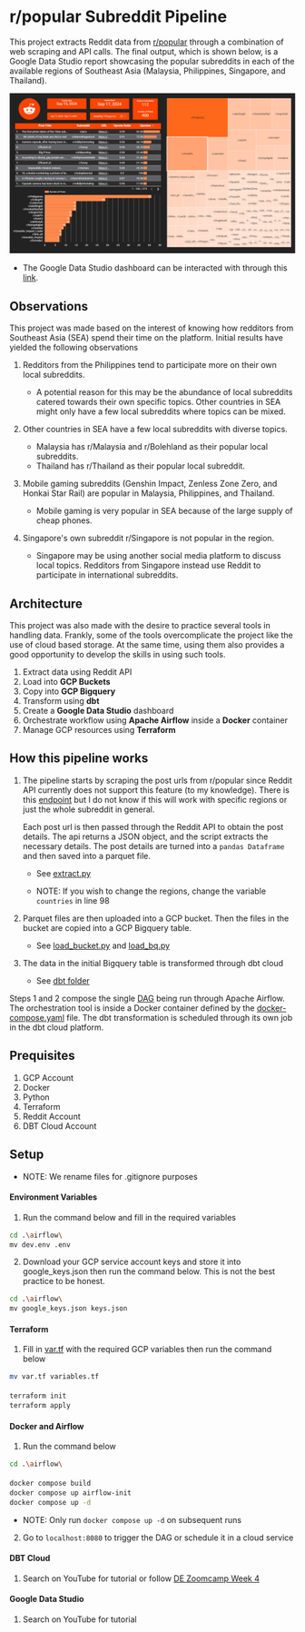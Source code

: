 # r/popular Subreddit Pipeline


This project extracts Reddit data from [r/popular](https://www.reddit.com/r/popular/) through a combination of web scraping and API calls. The final output, which is shown below, is a Google Data Studio report showcasing the popular subreddits in each of the available regions of Southeast Asia (Malaysia, Philippines, Singapore, and Thailand). 

[<img src="./readme_images/Dashboard.png">](https://lookerstudio.google.com/reporting/96069bbf-320f-45f0-8130-c95e1a274106)

* The Google Data Studio dashboard can be interacted with through this [link](https://lookerstudio.google.com/reporting/96069bbf-320f-45f0-8130-c95e1a274106).


## Observations


This project was made based on the interest of knowing how redditors from Southeast Asia (SEA) spend their time on the platform. Initial results have yielded the following observations

1. Redditors from the Philippines tend to participate more on their own local subreddits. 

    *  A potential reason for this may be the abundance of local subreddits catered towards their own specific topics. Other countries in SEA might only have a few local subreddits where topics can be mixed. 

2. Other countries in SEA have a few local subreddits with diverse topics.

    * Malaysia has r/Malaysia and r/Bolehland as their popular local subreddits.
    * Thailand has r/Thailand as their popular local subreddit.

3. Mobile gaming subreddits (Genshin Impact, Zenless Zone Zero, and Honkai Star Rail) are popular in Malaysia, Philippines, and Thailand. 
    
    * Mobile gaming is very popular in SEA because of the large supply of cheap phones.   

4. Singapore's own subreddit r/Singapore is not popular in the region.

    * Singapore may be using another social media platform to discuss local topics. Redditors from Singapore instead use Reddit to participate in international subreddits.  


## Architecture

This project was also made with the desire to practice several tools in handling data. Frankly, some of the tools overcomplicate the project like the use of cloud based storage. At the same time, using them also provides a good opportunity to develop the skills in using such tools.    

1. Extract data using Reddit API
2. Load into **GCP Buckets**
3. Copy into **GCP Bigquery** 
4. Transform using **dbt**
5. Create a **Google Data Studio** dashboard 
6. Orchestrate workflow using **Apache Airflow** inside a **Docker** container
7. Manage GCP resources using **Terraform**

## How this pipeline works

1. The pipeline starts by scraping the post urls from r/popular since Reddit API currently does not support this feature (to my knowledge). There is this [endpoint](https://www.reddit.com/dev/api/#GET_{sort}) but I do not know if this will work with specific regions or just the whole subreddit in general.

     Each post url is then passed through the Reddit API to obtain the post details. The api returns a JSON object, and the script extracts the necessary details. The post details are turned into a `pandas Dataframe` and then saved into a parquet file.

    * See [extract.py](./airflow/extract_load/extract.py)

    * NOTE: If you wish to change the regions, change the variable `countries` in line 98

2. Parquet files are then uploaded into a GCP bucket. Then the files in the bucket are copied into a GCP Bigquery table. 

    * See [load_bucket.py](./airflow/extract_load/load_bucket.py) and [load_bq.py](./airflow/extract_load/load_bq.py)

3. The data in the initial Bigquery table is transformed through dbt cloud

    * See [dbt folder](./dbt/)


Steps 1 and 2 compose the single [DAG](./airflow/dags/pipeline.py) being run through Apache Airflow. The orchestration tool is inside a Docker container defined by the [docker-compose.yaml](./airflow/docker-compose.yaml) file. The dbt transformation is scheduled through its own job in the dbt cloud platform.

## Prequisites


1. GCP Account
2. Docker
3. Python
4. Terraform
5. Reddit Account
6. DBT Cloud Account
 
## Setup

* NOTE: We rename files for .gitignore purposes

#### Environment Variables

1. Run the command below and fill in the required variables

  ```bash
  cd .\airflow\
  mv dev.env .env
  ```

2. Download your GCP service account keys and store it into google_keys.json then run the command below. This is not the best practice to be honest.  

  ```bash
  cd .\airflow\
  mv google_keys.json keys.json
  ```

#### Terraform

1. Fill in [var.tf](./var.tf) with the required GCP variables then run the command below 

  ```bash
  mv var.tf variables.tf

  terraform init
  terraform apply
  ```

#### Docker and Airflow

1. Run the command below

  ```bash
  cd .\airflow\

  docker compose build
  docker compose up airflow-init
  docker compose up -d

  ```
  * NOTE: Only run `docker compose up -d` on subsequent runs

2. Go to `localhost:8080` to trigger the DAG or schedule it in a cloud service

#### DBT Cloud

1. Search on YouTube for tutorial or follow [DE Zoomcamp Week 4](https://dezoomcamp.streamlit.app/Module%204%20Analytics%20Engineering)

#### Google Data Studio

1. Search on YouTube for tutorial

